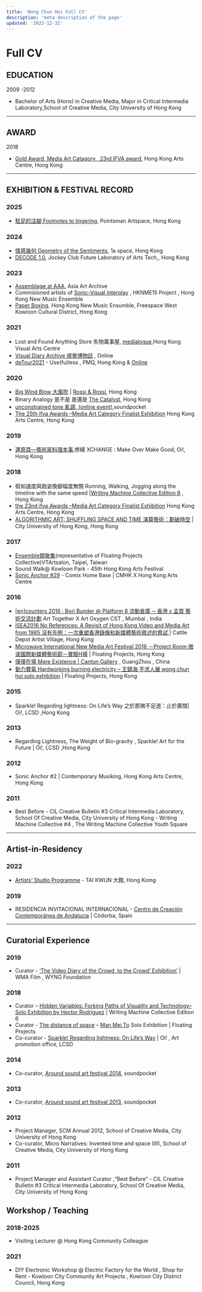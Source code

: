 ```yaml
---
title: 'Wong Chun Hoi Full CV'
description: 'meta description of the page'
updated: '2022-12-31'
---
```


# Full CV



## EDUCATION

2009 -2012 
- Bachelor of Arts (Hons) in Creative Media, Major in Critical Intermedia Laboratory,School of Creative Media, City University of Hong Kong

---

## AWARD

2018
- [Gold Award, Media Art Catagory , 23rd IFVA award](http://www.ifva.com/page/?id=3hdMvT6RzUc#award-list%7C23%7C5), Hong Kong Arts Centre, Hong Kong

---

## EXHIBITION & FESTIVAL RECORD

### 2025
- [駐足的注腳 Footnotes to lingering](), Pointsman Artspace, Hong Kong

### 2024
- [情感幾何 Geometry of the Sentiments](), 1a space, Hong Kong
- [DECODE 1.0](), Jockey Club Future Laboratory of Arts Tech,, Hong Kong

### 2023
- [Assemblage at AAA](https://aaa.org.hk/en/programmes/programmes/performance-floating-projects-assemblage-at-aaa), Asia Art Archive
- Commisioned artists of [Sonic-Visual Interplay](https://www.hongkongnewmusic.org/nme15projects) , HKNME15 Project , Hong Kong New Music Ensemble
- [Paper Boxing](https://www.hknme.org/events/paper-boxing), Hong Kong New Music Ensumble, Freespace West Kowloon Cultural District, Hong Kong

### 2021 

- Lost and Found Anything Store 失物萬事屋, [medialogue](https://www.lcsd.gov.hk/CE/Museum/APO/en_US/web/apo/lost_and_found_anything_store.html),Hong Kong Visual Arts Centre
- [Visual Diary Archive 視覺博物誌](https://visualdiaryarchive.com/) , Online
- [deTour2021](https://detour.hk/2021/en/) - Use(fu)less , PMQ, Hong Kong & [Online](https://detour.hk/2021/en/exhibition/hardworking-circuit-1/)

### 2020 

- [Big Wind Blow 大風吹](https://www.rossirossi.com/exbhition/big-wind-blows) | [Rossi & Rossi](http://rossirossi.com/), Hong Kong
- Binary Analogy 是不是 是還是 [The Catalyst](https://www.xevarion.org/binary-analogy), Hong Kong
- [unconstrained tone 亂調, (online event)](http://www.soundpocket.org.hk/v2/uncategorized/unconstrained-tone/),soundpocket
- [The 25th ifva Awards –Media Art Category Finalist Exhibition](https://www.ifva.com/page/?langcode=tc&id=ajEDY3DhgWc) Hong Kong Arts Centre, Hong Kong

### 2019

- [還原頁—藝術家料理本事](https://www.facebook.com/xchangemakeovermakegood/photos/pb.107048060656604.-2207520000.1572933025./131881914839885/?type=3&eid=ARD0QUYc1Uc9eZKmHnr4eFCTps_js9_OaEOkYkEhTRYW0s2ZUwG7Uodd7dIy-e0IP4wDiR3gvNczBRlM),修繕 XCHANGE : Make Over Make Good, Oi!, Hong Kong

### 2018

- 假如速度與跑姿換腳幅度無關 Running, Walking, Jogging along the timeline with the same speed |[Writing Machine Collective Edition 6](http://www.writingmachine-collective.net/wordpress/wmc_e6/) , Hong Kong
- [the 23nd ifva Awards –Media Art Category Finalist Exhibition](https://www.ifva.com/page/?langcode=tc&id=WXZjfSDRVl8) Hong Kong Arts Centre, Hong Kong
- [ALGORITHMIC ART: SHUFFLING SPACE AND TIME 演算藝術：劃破時空](https://www.cityu.edu.hk/iscma/exhibition-algorithmic-art-shuffling-space-and-time) | City University of Hong Kong, Hong Kong

### 2017

- [Ensemble類聚集](https://www.vtartsalon.com/exhibition/past-2017/201706-ensemble%E9%A1%9E%E8%81%9A%E9%9B%86)(representative of Floating Projects Collective)VTArtsalon, Taipei, Taiwan
- Sound Walk@ Kowloon Park - 45th Hong Kong Arts Festival
- [Sonic Anchor #29](https://www.cmhk.org/2017/03/15/online-archive-sonic-anchor-29-part-ii-31/) - Comix Home Base | CMHK X Hong Kong Arts Centre

### 2016 
- [[en]counters 2016 : Bori Bunder @ Platform 8 流動倉庫 ─ 香港 x 孟買 藝術交流計劃](http://www.arttogether.org/boribunder.html) Art Together X Art Oxygen CST , Mumbai , India
- [ISEA2016 No References: A Revisit of Hong Kong Video and Media Art from 1985 沒有先例：一次重塑香港錄像和新媒體藝術敘述的嘗試 ](http://isea2016.isea-international.org/no-references-a-revisit-of-hong-kong-video-and-media-art-from-1985/) | Cattle Depot Artist Village, Hong Kong
- [Microwave International New Media Art Festival 2016 －Project Room 微波國際新媒體藝術節－實驗H場](http://www.microwavefest.net/festival2016/ProjectRoom.html) | Floating Projects, Hong Kong
- [僅僅在場 Mere Existence | Canton Gallery](http://www.cantongallery.com.cn/exhibition.php?exhibition=2) , GuangZhou , China
- [勤力費電 Hardworking burning electricity – 王鎮海 不求人展 wong chun hoi solo exhibition](http://floatingprojectscollective.net/events/hardworking-burning-electricity/) | Floating Projects, Hong Kong

### 2015

- Sparkle! Regarding lightness: On Life’s Way 之於那微不足道：止於廣闊| Oi!, LCSD ,Hong Kong

### 2013 

- Regarding Lightness, The Weight of Bio-gravity , Sparkle! Art for the Future | Oi!, LCSD ,Hong Kong

### 2012
- Sonic Anchor #2 | Contemporary Musiking, Hong Kong Arts Centre, Hong Kong

### 2011 

- Best Before - CIL Creative Bulletin #3 Critical Intermedia Laboratory, School Of Creative Media, City University of Hong Kong - Writing Machine Collective #4 , The Writing Machine Collective Youth Square

---

## Artist-in-Residency

### 2022
- [Artists’ Studio Programme](https://www.taikwun.hk/en/programme/detail/artists-studio-programme/768#:~:text=With%20artists%27%20studios%20and%20residency,writers%2C%20educators%2C%20and%20academics.) - TAI KWUN 大館, Hong Komg

### 2019 
- RESIDENCIA INVITACIONAL INTERNACIONAL - [Centro de Creación Contemporánea de Andalucía](http://www.c3a.es/) | Còdorba, Spain

---

## Curatorial Experience

### 2019 
- Curator - [‘The Video Diary of the Crowd, to the Crowd’ Exhibition’](https://wma.hk/news/the-video-diary-of-the-crowd-to-the-crowd-exhibition/) | WMA Film , WYNG Foundation

### 2018 
- Curator – [Hidden Variables: Forking Paths of Visuality and Technology– Solo Exhibition by Hector Rodriguez](http://www.writingmachine-collective.net/wordpress/wmc_e6_p09_hidden-variables_press02/) | Writing Machine Collective Edition 6  
- Curator - [The distance of space](https://www.facebook.com/events/1807951829256276/) – [Man Mei To](https://www.manmeito.com/) Solo Exhibition | Floating Projects 
- Co-curator -  [Sparkle! Regarding lightness: On Life’s Way](*https://www.lcsd.gov.hk/CE/Museum/APO/en_US/web/apo/oyip_sparkle_regarding_lightness.html) | Oi! , Art promotion office, LCSD

### 2014 
- Co-curator, [Around sound art festival 2014](http://www.soundpocket.org.hk/v2/uncategorized/around-sound-art-festival-2014/), soundpocket

### 2013 
- Co-curator, [Around sound art festival 2013](http://www.soundpocket.org.hk/v2/around-sound-art-festival-and-retreat/390/), soundpocket

### 2012
- Project Manager, SCM Annual 2012, School of Creative Media, City University of Hong Kong
- Co-curator, Micro Narratives: Invented time and space (III), School of Creative Media, City University of Hong Kong

### 2011
- Project Manager and Assistant Curator ,“Best Before” - CIL Creative Bulletin #3
Critical Intermedia Laboratory, School Of Creative Media, City University of Hong Kong

## Workshop / Teaching 

### 2018-2025
- Visiting Lecturer @ Hong Kong Community Colleague

### 2021
-  DIY Electronic Workshop @
Electric Factory for the World , Shop for Rent - Kowloon City Community Art Projects , Kowloon City District Council, Hong Kong
